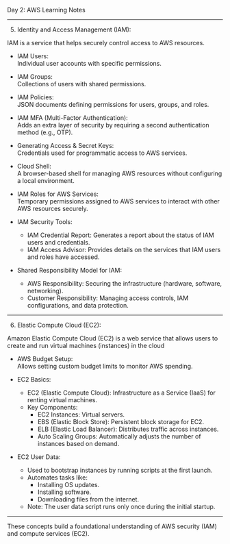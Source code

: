 Day 2: AWS Learning Notes

---

5. Identity and Access Management (IAM):

IAM is a service that helps securely control access to AWS resources.

- IAM Users:  
  Individual user accounts with specific permissions.  

- IAM Groups:  
  Collections of users with shared permissions.  

- IAM Policies:  
  JSON documents defining permissions for users, groups, and roles.  

- IAM MFA (Multi-Factor Authentication):  
  Adds an extra layer of security by requiring a second authentication method (e.g., OTP).  

- Generating Access & Secret Keys:  
  Credentials used for programmatic access to AWS services.  

- Cloud Shell:  
  A browser-based shell for managing AWS resources without configuring a local environment.  

- IAM Roles for AWS Services:  
  Temporary permissions assigned to AWS services to interact with other AWS resources securely.  

- IAM Security Tools:  
  - IAM Credential Report: Generates a report about the status of IAM users and credentials.  
  - IAM Access Advisor: Provides details on the services that IAM users and roles have accessed.  

- Shared Responsibility Model for IAM:  
  - AWS Responsibility: Securing the infrastructure (hardware, software, networking).  
  - Customer Responsibility: Managing access controls, IAM configurations, and data protection.  

---

6. Elastic Compute Cloud (EC2):

Amazon Elastic Compute Cloud (EC2) is a web service that allows users to create and run virtual machines (instances) in the cloud

- AWS Budget Setup:  
  Allows setting custom budget limits to monitor AWS spending.

- EC2 Basics:  
  - EC2 (Elastic Compute Cloud): Infrastructure as a Service (IaaS) for renting virtual machines.  
  - Key Components:  
    - EC2 Instances: Virtual servers.  
    - EBS (Elastic Block Store): Persistent block storage for EC2.  
    - ELB (Elastic Load Balancer): Distributes traffic across instances.  
    - Auto Scaling Groups: Automatically adjusts the number of instances based on demand.  

- EC2 User Data:  
  - Used to bootstrap instances by running scripts at the first launch.  
  - Automates tasks like:  
    - Installing OS updates.  
    - Installing software.  
    - Downloading files from the internet.  
  - Note: The user data script runs only once during the initial startup.  

---  

These concepts build a foundational understanding of AWS security (IAM) and compute services (EC2).